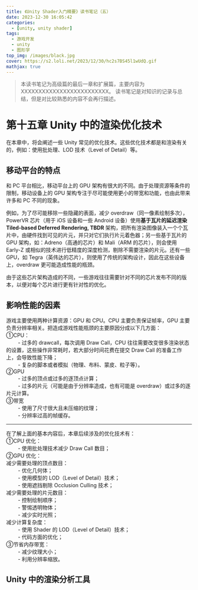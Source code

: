 ```yaml
---
title: 《Unity Shader入门精要》读书笔记（五）
date: 2023-12-30 16:05:42
categories: 
  - [unity, unity shader]
tags:
  - 游戏开发
  - unity
  - 图形学
top_img: /images/black.jpg
cover: https://s2.loli.net/2023/12/30/hc2s7BS45l1wUdQ.gif
mathjax: true
---
```


> 本读书笔记为高级篇的最后一章和扩展篇，主要内容为XXXXXXXXXXXXXXXXXXXXXXXXX。
> 读书笔记是对知识的记录与总结，但是对比较熟悉的内容不会再行描述。

# 第十五章 Unity 中的渲染优化技术
在本章中，将会阐述一些 Unity 常见的优化技术。这些优化技术都是和渲染有关的，例如：使用批处理、LOD 技术（Level of Detail）等。

## 移动平台的特点
和 PC 平台相比，移动平台上的 GPU 架构有很大的不同。由于处理资源等条件的限制，移动设备上的 GPU 架构专注于尽可能使用更小的带宽和功能，也由此带来许多和 PC 不同的现象。

例如，为了尽可能移除一些隐藏的表面，减少 overdraw（同一像素绘制多次），PowerVR 芯片（用于 iOS 设备和一些 Android 设备）使用**基于瓦片的延迟渲染 Tiled-based Deferred Rendering, TBDR** 架构，把所有渲染图像装入一个个瓦片中，由硬件找到可见的片元，并只对它们执行片元着色器；另一些基于瓦片的 GPU 架构，如：Adreno（高通的芯片）和 Mali（ARM 的芯片），则会使用 Early-Z 或相似的技术进行低精度的深度检测，剔除不需要渲染的片元。还有一些 GPU，如 Tegra（英伟达的芯片），则使用了传统的架构设计，因此在这些设备上，overdraw 更可能造成性能的瓶颈。

由于这些芯片架构造成的不同，一些游戏往往需要针对不同的芯片发布不同的版本，以便对每个芯片进行更有针对性的优化。

## 影响性能的因素
游戏主要使用两种计算资源：GPU 和 CPU。CPU 主要负责保证帧率，GPU 主要负责分辨率相关。把造成游戏性能瓶颈的主要原因分成以下几方面：  
①CPU：  
&emsp;&emsp; - 过多的 drawcall，每次调用 Draw Call，CPU 往往需要改变很多渲染状态的设置，这些操作非常耗时，若大部分时间花费在提交 Draw Call 的准备工作上，会导致性能下降；  
&emsp;&emsp; - 复杂的脚本或者模拟（物理、布料、蒙皮、粒子等）。  
②GPU  
&emsp;&emsp; - 过多的顶点或过多的逐顶点计算；  
&emsp;&emsp; - 过多的片元（可能是由于分辨率造成，也有可能是 overdraw）或过多的逐片元计算。  
③带宽  
&emsp;&emsp; - 使用了尺寸很大且未压缩的纹理；  
&emsp;&emsp; - 分辨率过高的帧缓存。

--- 

在了解上面的基本内容后，本章后续涉及的优化技术有：  
①CPU 优化：  
&emsp;&emsp; - 使用批处理技术减少 Draw Call 数目；  
②GPU 优化：  
减少需要处理的顶点数目：  
&emsp;&emsp; - 优化几何体；  
&emsp;&emsp; - 使用模型的 LOD（Level of Detail）技术；  
&emsp;&emsp; - 使用遮挡剔除 Occlusion Culling 技术；  
减少需要处理的片元数目：  
&emsp;&emsp; - 控制绘制顺序；  
&emsp;&emsp; - 警惕透明物体；  
&emsp;&emsp; - 减少实时光照；  
减少计算复杂度：  
&emsp;&emsp; - 使用 Shader 的 LOD（Level of Detail）技术；  
&emsp;&emsp; - 代码方面的优化；  
③节省内存带宽：  
&emsp;&emsp; - 减少纹理大小；  
&emsp;&emsp; - 利用分辨率缩放。

## Unity 中的渲染分析工具
